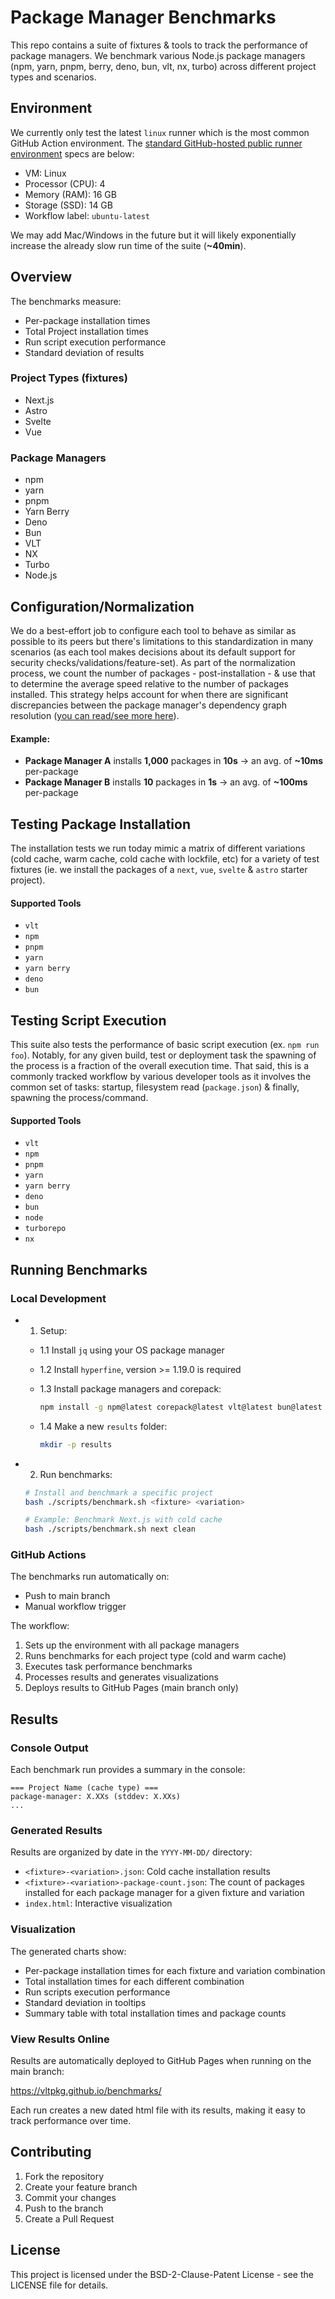 # Package Manager Benchmarks

This repo contains a suite of fixtures & tools to track the performance of package managers. We benchmark various Node.js package managers (npm, yarn, pnpm, berry, deno, bun, vlt, nx, turbo) across different project types and scenarios.

## Environment

We currently only test the latest `linux` runner which is the most common GitHub Action environment. The [standard GitHub-hosted public runner environment](https://docs.github.com/en/actions/using-github-hosted-runners/using-github-hosted-runners/about-github-hosted-runners#standard-github-hosted-runners-for-public-repositories) specs are below:

- VM: Linux
- Processor (CPU): 4
- Memory (RAM): 16 GB
- Storage (SSD): 14 GB
- Workflow label: `ubuntu-latest`

We may add Mac/Windows in the future but it will likely exponentially increase the already slow run time of the suite (**~40min**).

## Overview

The benchmarks measure:
- Per-package installation times
- Total Project installation times
- Run script execution performance
- Standard deviation of results

### Project Types (fixtures)
- Next.js
- Astro
- Svelte
- Vue

### Package Managers
- npm
- yarn
- pnpm
- Yarn Berry
- Deno
- Bun
- VLT
- NX
- Turbo
- Node.js

## Configuration/Normalization

We do a best-effort job to configure each tool to behave as similar as possible to its peers but there's limitations to this standardization in many scenarios (as each tool makes decisions about its default support for security checks/validations/feature-set). As part of the normalization process, we count the number of packages - post-installation - & use that to determine the average speed relative to the number of packages installed. This strategy helps account for when there are significant discrepancies between the package manager's dependency graph resolution ([you can read/see more here](https://docs.google.com/presentation/d/1ojXF4jb_1MyGhew2LCbdrZ4e_0vYUr-7CoMJLJsHwZY/edit?usp=sharing)).

#### Example:
- **Package Manager A** installs **1,000** packages in **10s** -> an avg. of **~10ms** per-package
- **Package Manager B** installs **10** packages in **1s** -> an avg. of **~100ms** per-package

## Testing Package Installation

The installation tests we run today mimic a matrix of different variations (cold cache, warm cache, cold cache with lockfile, etc) for a variety of test fixtures (ie. we install the packages of a `next`, `vue`, `svelte` & `astro` starter project).

#### Supported Tools

- `vlt`
- `npm`
- `pnpm`
- `yarn`
- `yarn berry`
- `deno`
- `bun`

## Testing Script Execution

This suite also tests the performance of basic script execution (ex. `npm run foo`). Notably, for any given build, test or deployment task the spawning of the process is a fraction of the overall execution time. That said, this is a commonly tracked workflow by various developer tools as it involves the common set of tasks: startup, filesystem read (`package.json`) & finally, spawning the process/command.

#### Supported Tools

- `vlt`
- `npm`
- `pnpm`
- `yarn`
- `yarn berry`
- `deno`
- `bun`
- `node`
- `turborepo`
- `nx`

## Running Benchmarks

### Local Development

- 1. Setup:

  - 1.1 Install `jq` using your OS package manager
  
  - 1.2 Install `hyperfine`, version >= 1.19.0 is required
  
  - 1.3 Install package managers and corepack:
    ```bash
    npm install -g npm@latest corepack@latest vlt@latest bun@latest deno@latest nx@latest turbo@latest
    ```
  
  - 1.4 Make a new `results` folder:
    ```bash
    mkdir -p results
    ```

- 2. Run benchmarks:

  ```bash
  # Install and benchmark a specific project
  bash ./scripts/benchmark.sh <fixture> <variation>

  # Example: Benchmark Next.js with cold cache
  bash ./scripts/benchmark.sh next clean
  ```

### GitHub Actions

The benchmarks run automatically on:
- Push to main branch
- Manual workflow trigger

The workflow:
1. Sets up the environment with all package managers
2. Runs benchmarks for each project type (cold and warm cache)
3. Executes task performance benchmarks
4. Processes results and generates visualizations
5. Deploys results to GitHub Pages (main branch only)

## Results

### Console Output

Each benchmark run provides a summary in the console:
```
=== Project Name (cache type) ===
package-manager: X.XXs (stddev: X.XXs)
...
```

### Generated Results

Results are organized by date in the `YYYY-MM-DD/` directory:
- `<fixture>-<variation>.json`: Cold cache installation results
- `<fixture>-<variation>-package-count.json`: The count of packages installed for each package manager for a given fixture and variation
- `index.html`: Interactive visualization

### Visualization

The generated charts show:
- Per-package installation times for each fixture and variation combination
- Total installation times for each different combination
- Run scripts execution performance
- Standard deviation in tooltips
- Summary table with total installation times and package counts

### View Results Online

Results are automatically deployed to GitHub Pages when running on the main branch:

<https://vltpkg.github.io/benchmarks/>

Each run creates a new dated html file with its results, making it easy to track performance over time.

## Contributing

1. Fork the repository
2. Create your feature branch
3. Commit your changes
4. Push to the branch
5. Create a Pull Request

## License

This project is licensed under the BSD-2-Clause-Patent License - see the LICENSE file for details.
